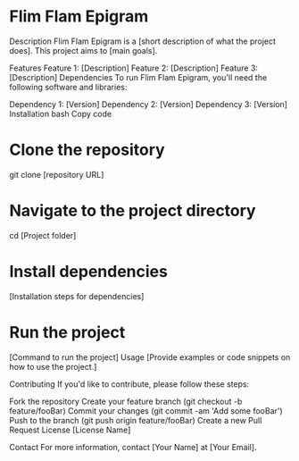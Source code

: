 # Flim Flam Epigram
Description
Flim Flam Epigram is a [short description of what the project does]. This project aims to [main goals].

Features
Feature 1: [Description]
Feature 2: [Description]
Feature 3: [Description]
Dependencies
To run Flim Flam Epigram, you'll need the following software and libraries:

Dependency 1: [Version]
Dependency 2: [Version]
Dependency 3: [Version]
Installation
bash
Copy code
# Clone the repository
git clone [repository URL]

# Navigate to the project directory
cd [Project folder]

# Install dependencies
[Installation steps for dependencies]

# Run the project
[Command to run the project]
Usage
[Provide examples or code snippets on how to use the project.]

Contributing
If you'd like to contribute, please follow these steps:

Fork the repository
Create your feature branch (git checkout -b feature/fooBar)
Commit your changes (git commit -am 'Add some fooBar')
Push to the branch (git push origin feature/fooBar)
Create a new Pull Request
License
[License Name]

Contact
For more information, contact [Your Name] at [Your Email].
